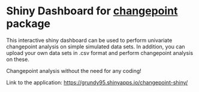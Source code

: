 # Shiny Dashboard for [changepoint](https://CRAN.R-project.org/package=changepoint) package

This interactive shiny dashboard can be used to perform univariate changepoint analysis on simple simulated data sets. In addition, you can upload your own data sets in .csv format and perform changepoint analysis on these.

Changepoint analysis without the need for any coding!

Link to the application: <https://grundy95.shinyapps.io/changepoint-shiny/>
